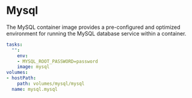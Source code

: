# Mysql

The MySQL container image provides a pre-configured and optimized environment for running the MySQL database service within a container.

```yaml
tasks:
  "":
    env:
    - MYSQL_ROOT_PASSWORD=password
    image: mysql
volumes:
- hostPath:
    path: volumes/mysql/mysql
  name: mysql.mysql
```

